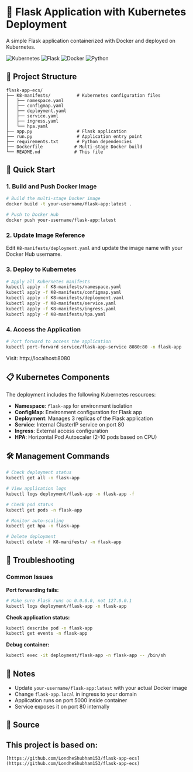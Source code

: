 
# 🚀 Flask Application with Kubernetes Deployment

A simple Flask application containerized with Docker and deployed on Kubernetes.

![Kubernetes](https://img.shields.io/badge/Kubernetes-326CE5?style=for-the-badge&logo=kubernetes&logoColor=white)
![Flask](https://img.shields.io/badge/Flask-000000?style=for-the-badge&logo=flask&logoColor=white)
![Docker](https://img.shields.io/badge/Docker-2496ED?style=for-the-badge&logo=docker&logoColor=white)
![Python](https://img.shields.io/badge/Python-3776AB?style=for-the-badge&logo=python&logoColor=white)

## 📁 Project Structure

```
flask-app-ecs/
├── K8-manifests/          # Kubernetes configuration files
│   ├── namespace.yaml
│   ├── configmap.yaml
│   ├── deployment.yaml
│   ├── service.yaml
│   ├── ingress.yaml
│   └── hpa.yaml
├── app.py                 # Flask application
├── run.py                 # Application entry point
├── requirements.txt       # Python dependencies
├── Dockerfile            # Multi-stage Docker build
└── README.md             # This file
```

## 🚀 Quick Start

### 1. Build and Push Docker Image

```bash
# Build the multi-stage Docker image
docker build -t your-username/flask-app:latest .

# Push to Docker Hub
docker push your-username/flask-app:latest
```

### 2. Update Image Reference

Edit `K8-manifests/deployment.yaml` and update the image name with your Docker Hub username.

### 3. Deploy to Kubernetes

```bash
# Apply all Kubernetes manifests
kubectl apply -f K8-manifests/namespace.yaml
kubectl apply -f K8-manifests/configmap.yaml
kubectl apply -f K8-manifests/deployment.yaml
kubectl apply -f K8-manifests/service.yaml
kubectl apply -f K8-manifests/ingress.yaml
kubectl apply -f K8-manifests/hpa.yaml
```

### 4. Access the Application

```bash
# Port forward to access the application
kubectl port-forward service/flask-app-service 8080:80 -n flask-app
```

Visit: http://localhost:8080

## 📋 Kubernetes Components

The deployment includes the following Kubernetes resources:

- **Namespace**: `flask-app` for environment isolation
- **ConfigMap**: Environment configuration for Flask app
- **Deployment**: Manages 3 replicas of the Flask application
- **Service**: Internal ClusterIP service on port 80
- **Ingress**: External access configuration
- **HPA**: Horizontal Pod Autoscaler (2-10 pods based on CPU)

## 🛠️ Management Commands

```bash
# Check deployment status
kubectl get all -n flask-app

# View application logs
kubectl logs deployment/flask-app -n flask-app -f

# Check pod status
kubectl get pods -n flask-app

# Monitor auto-scaling
kubectl get hpa -n flask-app

# Delete deployment
kubectl delete -f K8-manifests/ -n flask-app
```

## 🐛 Troubleshooting

### Common Issues

**Port forwarding fails:**
```bash
# Make sure Flask runs on 0.0.0.0, not 127.0.0.1
kubectl logs deployment/flask-app -n flask-app
```

**Check application status:**
```bash
kubectl describe pod -n flask-app
kubectl get events -n flask-app
```

**Debug container:**
```bash
kubectl exec -it deployment/flask-app -n flask-app -- /bin/sh
```

## 📝 Notes

- Update `your-username/flask-app:latest` with your actual Docker image
- Change `flask-app.local` in ingress to your domain
- Application runs on port 5000 inside container
- Service exposes it on port 80 internally

## 🔗 Source

This project is based on: 
---
```
[https://github.com/LondheShubham153/flask-app-ecs](https://github.com/LondheShubham153/flask-app-ecs)
```
